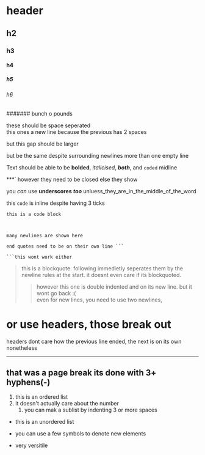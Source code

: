 # header

## h2

### h3

#### h4

##### h5

###### h6

####### bunch o pounds

these
should
be
space 
seperated  
this ones a new line because the previous has 2 spaces

but this gap should be larger



but be the same despite surrounding newlines more than one empty line



Text should be able to be **bolded**, *italicised*, ***both***, and `coded` midline

***` however they need to be closed else they show

you _can_ use __underscores__ ___too___ unluess_they_are_in_the_middle_of_the_word

this ```code``` is inline despite having 3 ticks

``` this part is invisible and denotes language
this is a code block



many newlines are shown here

end quotes need to be on their own line ```

```this wont work either
```

>this is a blockquote.
>following immedietly seperates them by the newline rules at the start.
it doesnt even care if its blockquoted.  
>> however this one is double indented and on its new line.
> but it wont go back :(  
even for new lines, you need to use two newlines,
# or use headers, those break out
headers dont care how the previous line ended, the next is on its own nonetheless

---
that was a page break
its done with 3+ hyphens(-)
---

1. this is an ordered list
1. it doesn't actually care about the number
   1. you can mak a sublist by indenting 3 or more spaces

* this is an unordered list
- you can use a few symbols to denote new elements
+ very versitile


